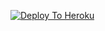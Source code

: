 

[![Deploy To Heroku](https://www.herokucdn.com/deploy/button.svg)](https://heroku.com/deploy?template=https://github.com/USERTGBOT/Telegraph-Uploader/)

